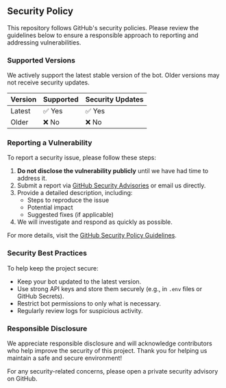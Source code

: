 ## Security Policy

This repository follows GitHub's security policies. Please review the guidelines below to ensure a responsible approach to reporting and addressing vulnerabilities.

### Supported Versions
We actively support the latest stable version of the bot. Older versions may not receive security updates.

| Version | Supported | Security Updates |
| ------- | --------- | ---------------- |
| Latest  | ✅ Yes     | ✅ Yes            |
| Older   | ❌ No      | ❌ No             |

### Reporting a Vulnerability
To report a security issue, please follow these steps:

1. **Do not disclose the vulnerability publicly** until we have had time to address it.
2. Submit a report via [GitHub Security Advisories](https://github.com/your-repo/security/advisories) or email us directly.
3. Provide a detailed description, including:
   - Steps to reproduce the issue
   - Potential impact
   - Suggested fixes (if applicable)
4. We will investigate and respond as quickly as possible.

For more details, visit the [GitHub Security Policy Guidelines](https://docs.github.com/en/code-security/getting-started/adding-a-security-policy-to-your-repository).

### Security Best Practices
To help keep the project secure:
- Keep your bot updated to the latest version.
- Use strong API keys and store them securely (e.g., in `.env` files or GitHub Secrets).
- Restrict bot permissions to only what is necessary.
- Regularly review logs for suspicious activity.

### Responsible Disclosure
We appreciate responsible disclosure and will acknowledge contributors who help improve the security of this project. Thank you for helping us maintain a safe and secure environment!

For any security-related concerns, please open a private security advisory on GitHub.

